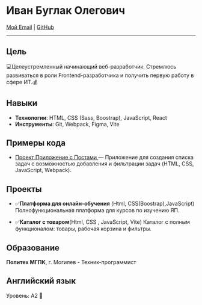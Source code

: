 # Иван Буглак Олегович

[Мой Email](ivanbuglak31@gmail.com) | [GitHub](https://github.com/ivanbuglac)

---

## Цель

:computer:Целеустремленный начинающий веб-разработчик. Cтремлюсь развиваться в роли Frontend-разработчика и получить первую работу в сфере ИТ.:moneybag:

## Навыки

- **Технологии**: HTML, CSS (Sass, Boostrap), JavaScript, React
- **Инструменты**: Git, Webpack, Figma, Vite

## Примеры кода

- [Проект Приложение с Постами ](https://github.com/ivanbuglac/SPA) — Приложение для создания списка задач с возможностью добавления и фильтрации задач (HTML, CSS, JavaScript, Webpack).

## Проекты

- :white_check_mark:**Платформа для онлайн-обучения** (Html, CSS(Boostrap),JavaScript)  
  Полнофункциональная платформа для курсов по изучению ЯП.

- :white_check_mark:**Каталог с товаром**(Html, CSS , JavaScript, Vite)
  Каталог с полным функционалом: товары, рабочая корзина и фильтры.

## Образование

**Политех МГПК**, г. Могилев - Техник-программист

## Английский язык

Уровень: A2 :muscle:
